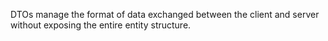 DTOs manage the format of data exchanged between the client and server without exposing the entire entity structure.
